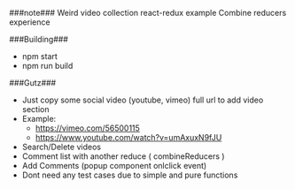 ###note###
Weird video collection react-redux example
  Combine reducers experience

###Building###

 * npm start
 * npm run build

###Gutz###

 * Just copy some social video (youtube, vimeo) full url to add video section
 * Example:
   - https://vimeo.com/56500115
   - https://www.youtube.com/watch?v=umAxuxN9fJU
 * Search/Delete videos
 * Comment list with another reduce ( combineReducers )
 * Add Comments (popup component onlclick event)
 * Dont need any test cases due to simple and pure functions